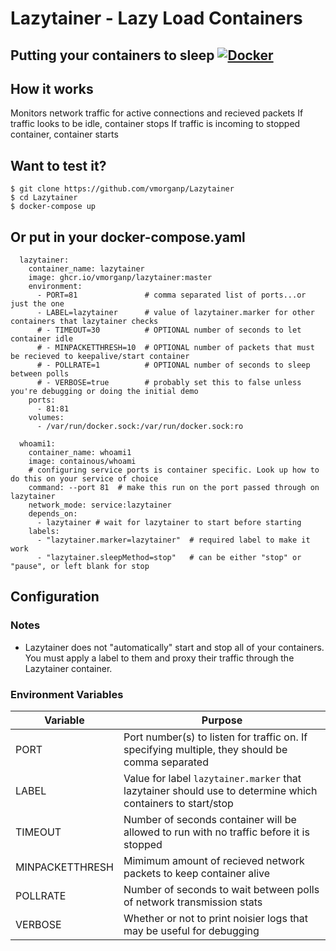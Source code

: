 # Lazytainer - Lazy Load Containers
Putting your containers to sleep
[![Docker](https://github.com/vmorganp/Lazytainer/actions/workflows/docker-publish.yml/badge.svg)](https://github.com/vmorganp/Lazytainer/actions/workflows/docker-publish.yml)
---

## How it works
Monitors network traffic for active connections and recieved packets
If traffic looks to be idle, container stops
If traffic is incoming to stopped container, container starts

## Want to test it?
```
$ git clone https://github.com/vmorganp/Lazytainer
$ cd Lazytainer
$ docker-compose up
```

## Or put in your docker-compose.yaml
```
  lazytainer:
    container_name: lazytainer
    image: ghcr.io/vmorganp/lazytainer:master
    environment:
      - PORT=81               # comma separated list of ports...or just the one
      - LABEL=lazytainer      # value of lazytainer.marker for other containers that lazytainer checks
      # - TIMEOUT=30          # OPTIONAL number of seconds to let container idle
      # - MINPACKETTHRESH=10  # OPTIONAL number of packets that must be recieved to keepalive/start container
      # - POLLRATE=1          # OPTIONAL number of seconds to sleep between polls
      # - VERBOSE=true        # probably set this to false unless you're debugging or doing the initial demo
    ports:
      - 81:81
    volumes:
      - /var/run/docker.sock:/var/run/docker.sock:ro

  whoami1:
    container_name: whoami1
    image: containous/whoami
    # configuring service ports is container specific. Look up how to do this on your service of choice
    command: --port 81  # make this run on the port passed through on lazytainer
    network_mode: service:lazytainer
    depends_on:
      - lazytainer # wait for lazytainer to start before starting
    labels:
      - "lazytainer.marker=lazytainer"  # required label to make it work
      - "lazytainer.sleepMethod=stop"   # can be either "stop" or "pause", or left blank for stop
```

## Configuration
### Notes
- Lazytainer does not "automatically" start and stop all of your containers. You must apply a label to them and proxy their traffic through the Lazytainer container.

### Environment Variables
| Variable        | Purpose                                                                                                    |
| --------------- | ---------------------------------------------------------------------------------------------------------- |
| PORT            | Port number(s) to listen for traffic on. If specifying multiple, they should be comma separated            |
| LABEL           | Value for label `lazytainer.marker` that lazytainer should use to determine which containers to start/stop |
| TIMEOUT         | Number of seconds container will be allowed to run with no traffic before it is stopped                    |
| MINPACKETTHRESH | Mimimum amount of recieved network packets to keep container alive                                         |
| POLLRATE        | Number of seconds to wait between polls of network transmission stats                                      |
| VERBOSE         | Whether or not to print noisier logs that may be useful for debugging                                      |
